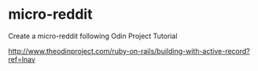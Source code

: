 # micro-reddit

Create a micro-reddit following Odin Project Tutorial

http://www.theodinproject.com/ruby-on-rails/building-with-active-record?ref=lnav

